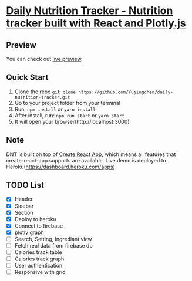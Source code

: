# [Daily Nutrition Tracker - Nutrition tracker built with React and Plotly.js](https://nta-1.herokuapp.com)

## Preview

You can check out [live preview](https://nta-1.herokuapp.com).

## Quick Start

1.  Clone the repo `git clone https://github.com/Yujingchen/daily-nutrition-tracker.git`
2.  Go to your project folder from your terminal
3.  Run: `npm install` or `yarn install`
4.  After install, run: `npm run start` or `yarn start`
5.  It will open your browser(http://localhost:3000)

## Note

DNT is built on top of [Create React App](https://github.com/facebook/create-react-app), which means all features that create-react-app supports are available.
Live demo is deployed to Heroku(https://dashboard.heroku.com/apps)

## TODO List

- [x] Header
- [x] Sidebar
- [x] Section
- [x] Deploy to heroku
- [x] Connect to firebase
- [x] plotly graph
- [ ] Search, Setting, Ingrediant view
- [ ] Fetch real data from firebase db
- [ ] Calories track table
- [ ] Calories track graph
- [ ] User authentication
- [ ] Responsive with grid
